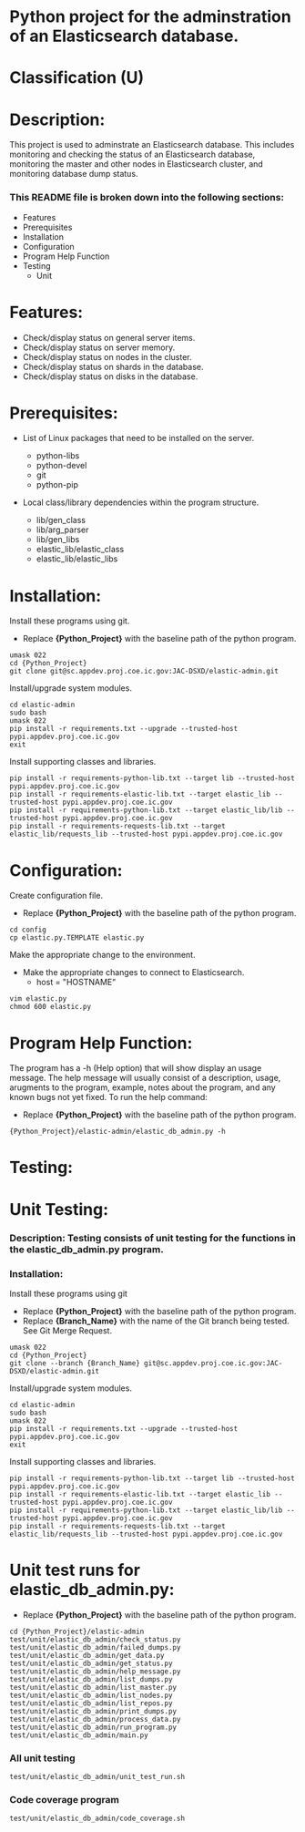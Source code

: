 # Python project for the adminstration of an Elasticsearch database.
# Classification (U)

# Description:
  This project is used to adminstrate an Elasticsearch database.  This includes monitoring and checking the status of an Elasticsearch database, monitoring the master and other nodes in Elasticsearch cluster, and monitoring database dump status.


###  This README file is broken down into the following sections:
  * Features
  * Prerequisites
  * Installation
  * Configuration
  * Program Help Function
  * Testing
    - Unit


# Features:
  * Check/display status on general server items.
  * Check/display status on server memory.
  * Check/display status on nodes in the cluster.
  * Check/display status on shards in the database.
  * Check/display status on disks in the database.

# Prerequisites:

  * List of Linux packages that need to be installed on the server.
    - python-libs
    - python-devel
    - git
    - python-pip

  * Local class/library dependencies within the program structure.
    - lib/gen_class
    - lib/arg_parser
    - lib/gen_libs
    - elastic_lib/elastic_class
    - elastic_lib/elastic_libs


# Installation:

Install these programs using git.
  * Replace **{Python_Project}** with the baseline path of the python program.

```
umask 022
cd {Python_Project}
git clone git@sc.appdev.proj.coe.ic.gov:JAC-DSXD/elastic-admin.git
```

Install/upgrade system modules.

```
cd elastic-admin
sudo bash
umask 022
pip install -r requirements.txt --upgrade --trusted-host pypi.appdev.proj.coe.ic.gov
exit
```

Install supporting classes and libraries.

```
pip install -r requirements-python-lib.txt --target lib --trusted-host pypi.appdev.proj.coe.ic.gov
pip install -r requirements-elastic-lib.txt --target elastic_lib --trusted-host pypi.appdev.proj.coe.ic.gov
pip install -r requirements-python-lib.txt --target elastic_lib/lib --trusted-host pypi.appdev.proj.coe.ic.gov
pip install -r requirements-requests-lib.txt --target elastic_lib/requests_lib --trusted-host pypi.appdev.proj.coe.ic.gov
```

# Configuration:

Create configuration file.
  * Replace **{Python_Project}** with the baseline path of the python program.

```
cd config
cp elastic.py.TEMPLATE elastic.py
```

Make the appropriate change to the environment.
  * Make the appropriate changes to connect to Elasticsearch.
    - host = "HOSTNAME"

```
vim elastic.py
chmod 600 elastic.py
```


# Program Help Function:

  The program has a -h (Help option) that will show display an usage message.  The help message will usually consist of a description, usage, arugments to the program, example, notes about the program, and any known bugs not yet fixed.  To run the help command:
  * Replace **{Python_Project}** with the baseline path of the python program.

```
{Python_Project}/elastic-admin/elastic_db_admin.py -h
```


# Testing:


# Unit Testing:

### Description: Testing consists of unit testing for the functions in the elastic_db_admin.py program.

### Installation:

Install these programs using git
  * Replace **{Python_Project}** with the baseline path of the python program.
  * Replace **{Branch_Name}** with the name of the Git branch being tested.  See Git Merge Request.

```
umask 022
cd {Python_Project}
git clone --branch {Branch_Name} git@sc.appdev.proj.coe.ic.gov:JAC-DSXD/elastic-admin.git
```

Install/upgrade system modules.

```
cd elastic-admin
sudo bash
umask 022
pip install -r requirements.txt --upgrade --trusted-host pypi.appdev.proj.coe.ic.gov
exit
```

Install supporting classes and libraries.

```
pip install -r requirements-python-lib.txt --target lib --trusted-host pypi.appdev.proj.coe.ic.gov
pip install -r requirements-elastic-lib.txt --target elastic_lib --trusted-host pypi.appdev.proj.coe.ic.gov
pip install -r requirements-python-lib.txt --target elastic_lib/lib --trusted-host pypi.appdev.proj.coe.ic.gov
pip install -r requirements-requests-lib.txt --target elastic_lib/requests_lib --trusted-host pypi.appdev.proj.coe.ic.gov
```


# Unit test runs for elastic_db_admin.py:
  * Replace **{Python_Project}** with the baseline path of the python program.

```
cd {Python_Project}/elastic-admin
test/unit/elastic_db_admin/check_status.py
test/unit/elastic_db_admin/failed_dumps.py
test/unit/elastic_db_admin/get_data.py
test/unit/elastic_db_admin/get_status.py
test/unit/elastic_db_admin/help_message.py
test/unit/elastic_db_admin/list_dumps.py
test/unit/elastic_db_admin/list_master.py
test/unit/elastic_db_admin/list_nodes.py
test/unit/elastic_db_admin/list_repos.py
test/unit/elastic_db_admin/print_dumps.py
test/unit/elastic_db_admin/process_data.py
test/unit/elastic_db_admin/run_program.py
test/unit/elastic_db_admin/main.py
```

### All unit testing
```
test/unit/elastic_db_admin/unit_test_run.sh
```

### Code coverage program
```
test/unit/elastic_db_admin/code_coverage.sh
```


